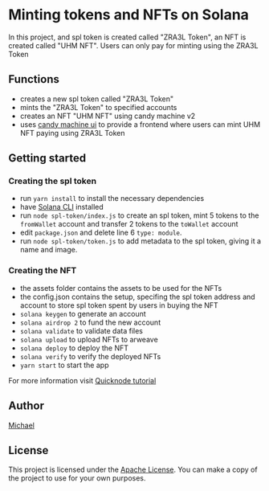 # Minting tokens and NFTs on Solana

In this project, and spl token is created called "ZRA3L Token", an NFT is created called "UHM NFT". Users can only pay for minting using the ZRA3L Token

## Functions

- creates a new spl token called "ZRA3L Token"
- mints the "ZRA3L Token" to specified accounts
- creates an NFT "UHM NFT" using candy machine v2
- uses [candy machine ui](https://github.com/metaplex-foundation/candy-machine-ui) to provide a frontend where users can mint UHM NFT paying using ZRA3L Token

## Getting started

### Creating the spl token

- run `yarn install` to install the necessary dependencies
- have [Solana CLI](https://docs.solana.com/cli/install-solana-cli-tools) installed
- run `node spl-token/index.js` to create an spl token, mint 5 tokens to the `fromWallet` account and transfer 2 tokens to the `toWallet` account
- edit `package.json` and delete line 6 `type: module`.
- run `node spl-token/token.js` to add metadata to the spl token, giving it a name and image.

### Creating the NFT

- the assets folder contains the assets to be used for the NFTs
- the config.json contains the setup, specifing the spl token address and account to store spl token spent by users in buying the NFT
- `solana keygen` to generate an account
- `solana airdrop 2` to fund the new account
- `solana validate` to validate data files
- `solana upload` to upload NFTs to arweave
- `solana deploy` to deploy the NFT
- `solana verify` to verify the deployed NFTs
- `yarn start` to start the app

For more information visit [Quicknode tutorial](https://www.quicknode.com/guides/solana-development/nfts/how-to-deploy-an-nft-collection-on-solana-using-sugar-candy-machine)

## Author

[Michael](https://github.com/m-azra3l)

## License

This project is licensed under the [Apache License](LICENSE).
You can make a copy of the project to use for your own purposes.
